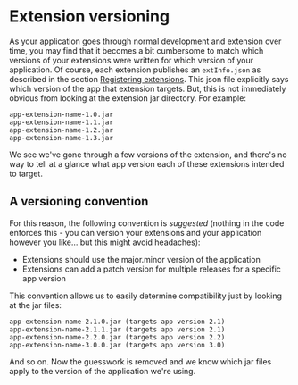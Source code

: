 # Extension versioning

As your application goes through normal development and extension over time, you may find that it becomes
a bit cumbersome to match which versions of your extensions were written for which version of your application.
Of course, each extension publishes an `extInfo.json` as described in the section [Registering extensions](Registering.md).
This json file explicitly says which version of the app that extension targets. But, this is not immediately obvious
from looking at the extension jar directory. For example:

```shell
app-extension-name-1.0.jar
app-extension-name-1.1.jar
app-extension-name-1.2.jar
app-extension-name-1.3.jar
```

We see we've gone through a few versions of the extension, and there's no way to tell at a glance what
app version each of these extensions intended to target.

## A versioning convention

For this reason, the following convention is *suggested* (nothing in the code enforces this - you can version
your extensions and your application however you like... but this might avoid headaches):

- Extensions should use the major.minor version of the application
- Extensions can add a patch version for multiple releases for a specific app version

This convention allows us to easily determine compatibility just by looking at the jar files:

```text
app-extension-name-2.1.0.jar (targets app version 2.1)
app-extension-name-2.1.1.jar (targets app version 2.1)
app-extension-name-2.2.0.jar (targets app version 2.2)
app-extension-name-3.0.0.jar (targets app version 3.0)
```

And so on. Now the guesswork is removed and we know which jar files apply to the version of the application we're using.

